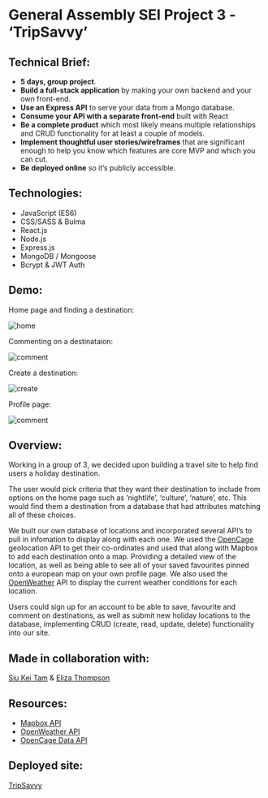 # General Assembly SEI Project 3 - ‘TripSavvy’


## Technical Brief:
* **5 days, group project**.
* **Build a full-stack application** by making your own backend and your own front-end.
* **Use an Express API** to serve your data from a Mongo database.
* **Consume your API with a separate front-end** built with React
* **Be a complete product** which most likely means multiple relationships and CRUD functionality for at least a couple of models.
* **Implement thoughtful user stories/wireframes** that are significant enough to help you know which features are core MVP and which you can cut.
* **Be deployed online** so it’s publicly accessible.


## Technologies:
* JavaScript (ES6)
* CSS/SASS & Bulma
* React.js
* Node.js
* Express.js
* MongoDB / Mongoose
* Bcrypt & JWT Auth

## Demo:

Home page and finding a destination:

![home](./frontend/assets/readme-gifs/project-3-demo-1.gif)

Commenting on a destinataion:

![comment](./frontend/assets/readme-gifs/project-3-demo-comment.gif)

Create a destination:

![create](./frontend/assets/readme-gifs/project-3-demo-create-city.gif)

Profile page:

![comment](./frontend/assets/readme-gifs/project-3-demo-profile.gif)

## Overview:
Working in a group of 3, we decided upon building a travel site to help find users a holiday destination.

The user would pick criteria that they want their destination to include from options on the home page such as ’nightlife’, ‘culture’, ‘nature’, etc. This would find them a destination from a database that had attributes matching all of these choices.

We built our own database of locations and incorporated several API’s to pull in infomation to display along with each one. We used the [OpenCage](https://opencagedata.com/) geolocation API to get their co-ordinates and used that along with Mapbox to add each destination onto a map. Providing a detailed view of the location, as well as being able to see all of your saved favourites pinned onto a european map on your own profile page. We also used the [OpenWeather](https://openweathermap.org/) API to display the current weather conditions for each location.

Users could sign up for an account to be able to save, favourite and comment on destinations, as well as submit new holiday locations to the database, implementing CRUD (create, read, update, delete) functionality into our site.

## Made in collaboration with:
 [Siu Kei Tam](https://github.com/tams2429) & [Eliza Thompson](https://github.com/Elizathompson)

## Resources:

* [Mapbox API](https://www.mapbox.com/)
* [OpenWeather API](https://openweathermap.org/)
* [OpenCage Data API](https://opencagedata.com/)

## Deployed site:

[TripSavvy](https://tripsavvy.herokuapp.com)
